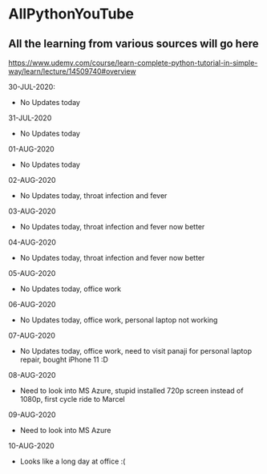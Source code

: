 # AllPythonYouTube
## All the learning from various sources will go here

https://www.udemy.com/course/learn-complete-python-tutorial-in-simple-way/learn/lecture/14509740#overview

30-JUL-2020: 
  - No Updates today
  
31-JUL-2020
  - No Updates today
    
01-AUG-2020
  - No Updates today

02-AUG-2020
  - No Updates today, throat infection and fever
  
03-AUG-2020
  - No Updates today, throat infection and fever now better

04-AUG-2020
  - No Updates today, throat infection and fever now better

05-AUG-2020
  - No Updates today, office work

06-AUG-2020
  - No Updates today, office work, personal laptop not working

07-AUG-2020
  - No Updates today, office work, need to visit panaji for personal laptop repair, bought iPhone 11 :D
  
08-AUG-2020
  - Need to look into MS Azure, stupid installed 720p screen instead of 1080p, first cycle ride to Marcel
  
09-AUG-2020
  - Need to look into MS Azure
  
10-AUG-2020
  - Looks like a long day at office :(
